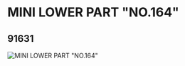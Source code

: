 # MINI LOWER PART  "NO.164"
## 91631
![MINI LOWER PART  "NO.164"](https://lc-www-live-s.legocdn.com/media/bricks/5/2/4587327.jpg)